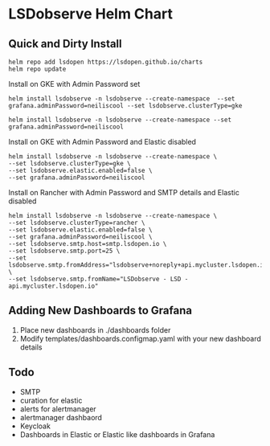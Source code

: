 # LSDobserve Helm Chart

## Quick and Dirty Install

```
helm repo add lsdopen https://lsdopen.github.io/charts
helm repo update
```

Install on GKE with Admin Password set
```
helm install lsdobserve -n lsdobserve --create-namespace  --set grafana.adminPassword=neiliscool --set lsdobserve.clusterType=gke

helm install lsdobserve -n lsdobserve --create-namespace --set grafana.adminPassword=neiliscool
```

Install on GKE with Admin Password and Elastic disabled
```
helm install lsdobserve -n lsdobserve --create-namespace \
--set lsdobserve.clusterType=gke \
--set lsdobserve.elastic.enabled=false \
--set grafana.adminPassword=neiliscool
```

Install on Rancher with Admin Password and SMTP details and Elastic disabled
```
helm install lsdobserve -n lsdobserve --create-namespace \
--set lsdobserve.clusterType=rancher \
--set lsdobserve.elastic.enabled=false \
--set grafana.adminPassword=neiliscool \
--set lsdobserve.smtp.host=smtp.lsdopen.io \
--set lsdobserve.smtp.port=25 \
--set lsdobserve.smtp.fromAddress="lsdobserve+noreply+api.mycluster.lsdopen.io@lsdopen.io" \
--set lsdobserve.smtp.fromName="LSDobserve - LSD - api.mycluster.lsdopen.io"
```

## Adding New Dashboards to Grafana

1. Place new dashboards in ./dashboards folder
2. Modify templates/dashboards.configmap.yaml with your new dashboard details


## Todo
- SMTP
- curation for elastic
- alerts for alertmanager
- alertmanager dashbaord
- Keycloak
- Dashboards in Elastic or Elastic like dashboards in Grafana
